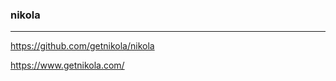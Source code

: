 ### nikola
---
https://github.com/getnikola/nikola

https://www.getnikola.com/

```
```

```
```

```
```


